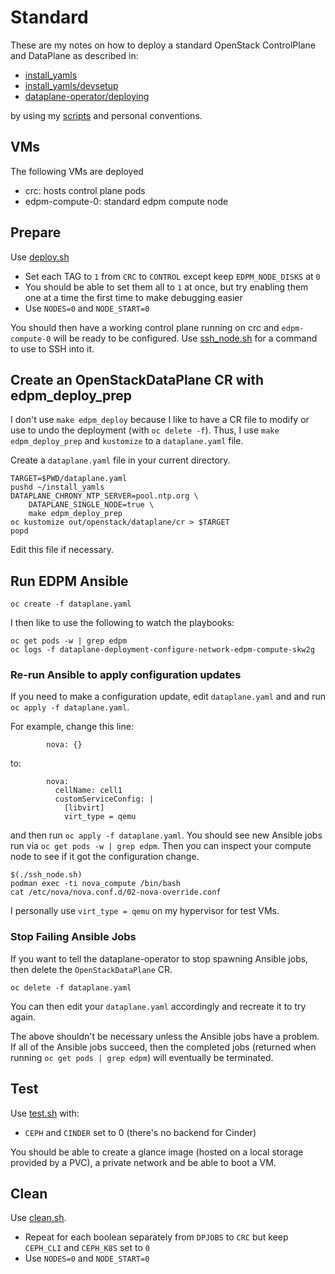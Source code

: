 # Standard

These are my notes on how to deploy a standard OpenStack ControlPlane
and DataPlane as described in:

- [install_yamls](https://github.com/openstack-k8s-operators/install_yamls/tree/main#deploy-dev-env-using-crc-edpm-nodes-with-isolated-networks)
- [install_yamls/devsetup](https://github.com/openstack-k8s-operators/install_yamls/tree/main/devsetup)
- [dataplane-operator/deploying](https://openstack-k8s-operators.github.io/dataplane-operator/deploying/)

by using my [scripts](../scripts) and personal conventions.

## VMs

The following VMs are deployed

- crc: hosts control plane pods
- edpm-compute-0: standard edpm compute node

## Prepare

Use [deploy.sh](../scripts/deploy.sh)

- Set each TAG to `1` from `CRC` to `CONTROL` except keep `EDPM_NODE_DISKS` at `0`
- You should be able to set them all to `1` at once, but try enabling
  them one at a time the first time to make debugging easier
- Use `NODES=0` and `NODE_START=0`

You should then have a working control plane running on crc
and `edpm-compute-0` will be ready to be configured. Use
[ssh_node.sh](../scripts/ssh_node.sh) for a command to use
to SSH into it.

## Create an OpenStackDataPlane CR with edpm_deploy_prep

I don't use `make edpm_deploy` because I like to have a CR file to
modify or use to undo the deployment (with `oc delete -f`). Thus,
I use `make edpm_deploy_prep` and `kustomize` to a `dataplane.yaml`
file.

Create a `dataplane.yaml` file in your current directory.
```
TARGET=$PWD/dataplane.yaml
pushd ~/install_yamls
DATAPLANE_CHRONY_NTP_SERVER=pool.ntp.org \
    DATAPLANE_SINGLE_NODE=true \
    make edpm_deploy_prep
oc kustomize out/openstack/dataplane/cr > $TARGET
popd
```
Edit this file if necessary.

## Run EDPM Ansible
```
oc create -f dataplane.yaml
```
I then like to use the following to watch the playbooks:
```
oc get pods -w | grep edpm
oc logs -f dataplane-deployment-configure-network-edpm-compute-skw2g
```

### Re-run Ansible to apply configuration updates

If you need to make a configuration update, edit `dataplane.yaml` and
and run `oc apply -f dataplane.yaml`.

For example, change this line:
```
        nova: {}
```
to:
```
        nova:
          cellName: cell1
          customServiceConfig: |
            [libvirt]
            virt_type = qemu
```
and then run `oc apply -f dataplane.yaml`. You should see new Ansible
jobs run via `oc get pods -w | grep edpm`. Then you can inspect your
compute node to see if it got the configuration change.

```
$(./ssh_node.sh)
podman exec -ti nova_compute /bin/bash
cat /etc/nova/nova.conf.d/02-nova-override.conf
```
I personally use `virt_type = qemu` on my hypervisor for test VMs.

### Stop Failing Ansible Jobs

If you want to tell the dataplane-operator to stop spawning Ansible
jobs, then delete the `OpenStackDataPlane` CR.
```
oc delete -f dataplane.yaml
```
You can then edit your `dataplane.yaml` accordingly and recreate it to
try again.

The above shouldn't be necessary unless the Ansible jobs have a
problem. If all of the Ansible jobs succeed, then the completed
jobs (returned when running `oc get pods | grep edpm`) will eventually
be terminated.

## Test

Use [test.sh](../scripts/test.sh) with:

- `CEPH` and `CINDER` set to 0 (there's no backend for Cinder)

You should be able to create a glance image (hosted on a local storage
provided by a PVC), a private network and be able to boot a VM.

## Clean

Use [clean.sh](../scripts/clean.sh).

- Repeat for each boolean separately from `DPJOBS` to `CRC` but
  keep `CEPH_CLI` and `CEPH_K8S` set to `0`
- Use `NODES=0` and `NODE_START=0`
